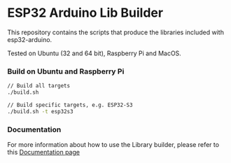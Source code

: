 # ESP32 Arduino Lib Builder

This repository contains the scripts that produce the libraries included with esp32-arduino.

Tested on Ubuntu (32 and 64 bit), Raspberry Pi and MacOS.

### Build on Ubuntu and Raspberry Pi

```bash
// Build all targets
./build.sh

// Build specific targets, e.g. ESP32-S3
./build.sh -t esp32s3
```

### Documentation

For more information about how to use the Library builder, please refer to this [Documentation page](https://docs.espressif.com/projects/arduino-esp32/en/latest/lib_builder.html?highlight=lib%20builder)
